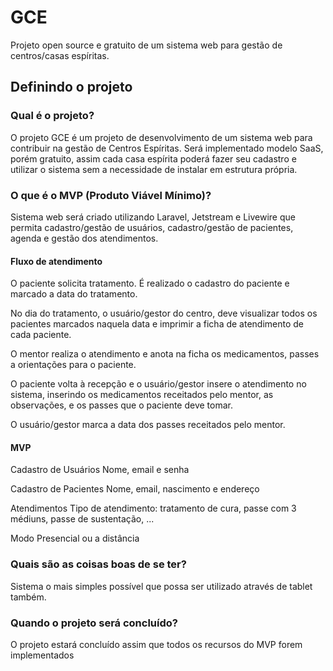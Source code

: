 # GCE
Projeto open source e gratuito de um sistema web para gestão de centros/casas espíritas.

## Definindo o projeto
### Qual é o projeto?
O projeto GCE é um projeto de desenvolvimento de um sistema web para contribuir na gestão de Centros Espíritas. Será implementado modelo SaaS, porém gratuito, assim cada casa espírita poderá fazer seu cadastro e utilizar o sistema sem a necessidade de instalar em estrutura própria.

### O que é o MVP (Produto Viável Mínimo)?
Sistema web será criado utilizando Laravel, Jetstream e Livewire que permita cadastro/gestão de usuários, cadastro/gestão de pacientes, agenda e gestão dos atendimentos.

#### Fluxo de atendimento
O paciente solicita tratamento. É realizado o cadastro do paciente e marcado a data do tratamento.

No dia do tratamento, o usuário/gestor do centro, deve visualizar todos os pacientes marcados naquela data e imprimir a ficha de atendimento de cada paciente.

O mentor realiza o atendimento e anota na ficha os medicamentos, passes a orientações para o paciente.

O paciente volta à recepção e o usuário/gestor insere o atendimento no sistema, inserindo os medicamentos receitados pelo mentor, as observações, e os passes que o paciente deve tomar.

O usuário/gestor marca a data dos passes receitados pelo mentor.

#### MVP
Cadastro de Usuários
Nome, email e senha

Cadastro de Pacientes
Nome, email, nascimento e endereço

Atendimentos
Tipo de atendimento: tratamento de cura, passe com 3 médiuns, passe de sustentação, ...

Modo
Presencial ou a distância

### Quais são as coisas boas de se ter?
Sistema o mais simples possível que possa ser utilizado através de tablet também.

### Quando o projeto será concluído?
O projeto estará concluído assim que todos os recursos do MVP forem implementados
